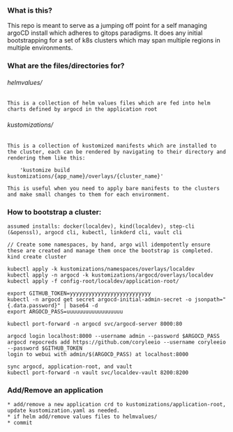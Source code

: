 ### What is this?

This repo is meant to serve as a jumping off point for a self managing argoCD install which adheres to gitops paradigms. It does any initial bootstrapping for a set of k8s clusters which may span multiple regions in multiple environments. 

### What are the files/directories for?

###### helmvalues/

    This is a collection of helm values files which are fed into helm charts defined by argocd in the application root

###### kustomizations/

    This is a collection of kustomized manifests which are installed to the cluster, each can be rendered by navigating to their directory and rendering them like this:
        
        'kustomize build kustomizations/{app_name}/overlays/{cluster_name}'

    This is useful when you need to apply bare manifests to the clusters and make small changes to them for each environment.

### How to bootstrap a cluster:

    assumed installs: docker(localdev), kind(localdev), step-cli (&openssl), argocd cli, kubectl, linkderd cli, vault cli

    // Create some namespaces, by hand, argo will idempotently ensure these are created and manage them once the bootstrap is completed.
    kind create cluster

    kubectl apply -k kustomizations/namespaces/overlays/localdev
    kubectl apply -n argocd -k kustomizations/argocd/overlays/localdev
    kubectl apply -f config-root/localdev/application-root/

    export GITHUB_TOKEN=yyyyyyyyyyyyyyyyyyyyyyyyyy
    kubectl -n argocd get secret argocd-initial-admin-secret -o jsonpath="{.data.password}" | base64 -d
    export ARGOCD_PASS=uuuuuuuuuuuuuuuuuu

    kubectl port-forward -n argocd svc/argocd-server 8000:80

    argocd login localhost:8000 --username admin --password $ARGOCD_PASS
    argocd repocreds add https://github.com/coryleeio --username coryleeio --password $GITHUB_TOKEN
    login to webui with admin/$(ARGOCD_PASS) at localhost:8000

    sync argocd, application-root, and vault
    kubectl port-forward -n vault svc/localdev-vault 8200:8200

### Add/Remove an application

    * add/remove a new application crd to kustomizations/application-root, update kustomization.yaml as needed.
    * if helm add/remove values files to helmvalues/
    * commit
